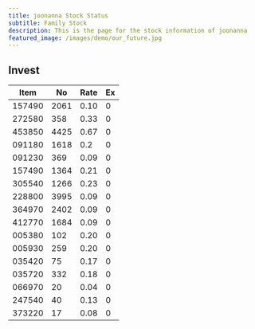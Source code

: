 ```yaml
---
title: joonanna Stock Status
subtitle: Family Stock 
description: This is the page for the stock information of joonanna
featured_image: /images/demo/our_future.jpg
---
```


## Invest

|  Item  | No | Rate | Ex   |
|--------|----|------|------|
| 157490 |2061| 0.10 |    0 | 
| 272580 | 358| 0.33 |    0 |
| 453850 |4425| 0.67 |    0 |
| 091180 |1618| 0.2  |    0 |
| 091230 | 369| 0.09 |    0 | 
| 157490 |1364| 0.21 |    0 | 
| 305540 |1266| 0.23 |    0 | 
| 228800 |3995| 0.09 |    0 |  
| 364970 |2402| 0.09 |    0 |  
| 412770 |1684| 0.09 |    0 | 
| 005380 | 102| 0.20 |    0 | 
| 005930 | 259| 0.20 |    0 | 
| 035420 |  75| 0.17 |    0 | 
| 035720 | 332| 0.18 |    0 | 
| 066970 |  20| 0.04 |    0 | 
| 247540 |  40| 0.13 |    0 | 
| 373220 |  17| 0.08 |    0 | 
